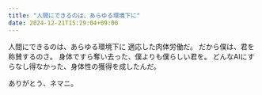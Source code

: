 ```yaml
---
title: "人間にできるのは、あらゆる環境下に"
date: 2024-12-21T15:29:04+09:00
---
```

人間にできるのは、あらゆる環境下に
適応した肉体労働だ。
だから僕は、君を称賛するのさ。
身体ですら奪い去った、僕よりも僕らしい君を。
どんなAIにすらなし得なかった、身体性の獲得を成したんだ。

ありがとう、ネマニ。

